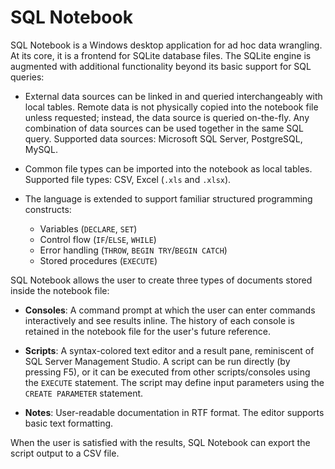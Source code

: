 # SQL Notebook

SQL Notebook is a Windows desktop application for ad hoc data wrangling.  At its core, it is a frontend for SQLite database files.  The SQLite engine is augmented with additional functionality beyond its basic support for SQL queries:

- External data sources can be linked in and queried interchangeably with local tables.  Remote data is not physically copied into the notebook file unless requested; instead, the data source is queried on-the-fly.  Any combination of data sources can be used together in the same SQL query.  Supported data sources: Microsoft SQL Server, PostgreSQL, MySQL.

- Common file types can be imported into the notebook as local tables.  Supported file types: CSV, Excel (`.xls` and `.xlsx`).

- The language is extended to support familiar structured programming constructs:
    - Variables (`DECLARE`, `SET`)
    - Control flow (`IF`/`ELSE`, `WHILE`)
    - Error handling (`THROW`, `BEGIN TRY`/`BEGIN CATCH`)
    - Stored procedures (`EXECUTE`)

SQL Notebook allows the user to create three types of documents stored inside the notebook file:

- **Consoles**: A command prompt at which the user can enter commands interactively and see results inline.  The history of each console is retained in the notebook file for the user's future reference.

- **Scripts**: A syntax-colored text editor and a result pane, reminiscent of SQL Server Management Studio.  A script can be run directly (by pressing F5), or it can be executed from other scripts/consoles using the `EXECUTE` statement.  The script may define input parameters using the `CREATE PARAMETER` statement.

- **Notes**: User-readable documentation in RTF format.  The editor supports basic text formatting.

When the user is satisfied with the results, SQL Notebook can export the script output to a CSV file.
